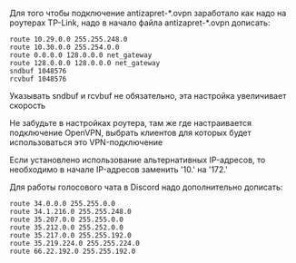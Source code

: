 Для того чтобы подключение antizapret-\*.ovpn заработало как надо на роутерах TP-Link, надо в начало файла antizapret-\*.ovpn дописать:

```
route 10.29.0.0 255.255.248.0
route 10.30.0.0 255.254.0.0
route 0.0.0.0 128.0.0.0 net_gateway
route 128.0.0.0 128.0.0.0 net_gateway
sndbuf 1048576
rcvbuf 1048576
```

Указывать sndbuf и rcvbuf не обязательно, эта настройка увеличивает скорость

Не забудьте в настройках роутера, там же где настраивается подключение OpenVPN, выбрать клиентов для которых будет использоваться это VPN-подключение 

Если установлено использование альтернативных IP-адресов, то необходимо в начале IP-адресов заменить '10.' на '172.'

Для работы голосового чата в Discord надо дополнительно дописать:

```
route 34.0.0.0 255.255.0.0
route 34.1.216.0 255.255.248.0
route 35.207.0.0 255.255.0.0
route 35.212.0.0 255.252.0.0
route 35.217.0.0 255.255.192.0
route 35.219.224.0 255.255.224.0
route 66.22.192.0 255.255.192.0
```